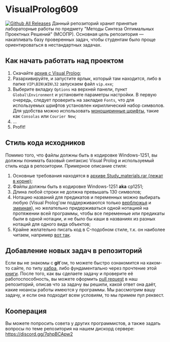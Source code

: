 # VisualProlog609
[![Github All Releases](https://img.shields.io/github/downloads/MahBoiDeveloper/VisualProlog609/total.svg)](https://github.com/MahBoiDeveloper/VisualProlog609/releases)
Данный репозиторий хранит принятые лабораторные работы по предмету "Методы Синтеза Оптимальных Проектных Решений" (МСОПР). Основная цель репозитория — накапливать базу проверенных задач, чтобы студентам было проще ориентироваться в нестандартных задачах.

## Как начать работать над проектом
1. Скачайте [архив с Visual Prolog](https://github.com/MahBoiDeveloper/VisualProlog609/releases/download/v0/Visual_Prolog.rar);
2. Разархивируйте, и запустите ярлык, который там находится, либо в папке `VIP\BIN\WIN\32` запускаем файл `vip.exe`;
3. Выберите вкладку `Options` на верхней панели, пункт `Global\Environment` и установите параметры настройки. В первую очередь, следует проверить на закладке `Fonts`, что для используемых шрифтов установлен кириллический набор символов. Для удобства можно использовать [моноширинные шрифты](https://ru.wikipedia.org/wiki/Моноширинный_шрифт), такие как `Consolas` или `Courier New`;
4. ...
5. Profit!

## Стиль кода исходников
Помимо того, что файлы должны быть в кодировке Windows-1251, вы должны понимать базовый синтаксис Visual Prolog и используемый стиль кода в репозитории. Примерное описание стиля:
1. Основные требования находятся в [архиве Study_materials.rar (лежат в корне)](https://github.com/MahBoiDeveloper/VisualProlog609/releases/download/v0/Study_materials.rar);
2. Файлы должны быть в кодировке Windows-1251 **aka** cp1251;
3. Длина любой строки не должна превышать 130 символов;
4. Нотацию названий для предикатов и переменных можно выбирать любую (Visual Prolog'ом поддерживаются только [верблюжья](https://ru.wikipedia.org/wiki/CamelCase) и [змеиная](https://ru.wikipedia.org/wiki/Snake_case)), но желательно придерживаться одной нотацией на протяжении всей программы, чтобы все переменные или предикаты были в одной нотации, и не было бы каши в названиях из разных нотаций для одного вида объектов;
5. Крайне желательно писать код в C-подобном стиле, т.к. он наиболее читаем, например [вот так](https://github.com/MahBoiDeveloper/VisualProlog609/blob/main/AI330.pro).

## Добавление новых задач в репозиторий
Если вы не знакомы с **git**'ом, то можете быстро ознакомится на каком-то сайте, по типу [хабра](https://habr.com/ru/post/342116/), либо фундаментально через прочтение этой [книги](https://github.com/MahBoiDeveloper/VisualProlog609/releases/download/v0/Git.pdf). После того, как вы сделаете задачу и проверите её работоспособность, вы можете оформить [pull request](https://github.com/MahBoiDeveloper/VisualProlog609/pulls) в наш репозиторий, описав что за задачу вы решили, какой ответ она даёт, какие нюансы работы имеются у программы. Мы рассмотрим вашу задачу, и если она подходит всем условиям, то мы примем пул реквест.

## Кооперация
Вы можете попросить совета у других программистов, а также задать вопросы по теме репозитория на нашем дискорд сервере: https://discord.gg/7qhpBCApw2
